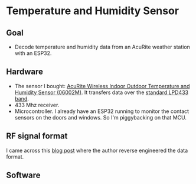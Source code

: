# Temperature and Humidity Sensor

## Goal
* Decode temperature and humidity data from an AcuRite weather station with an ESP32.

## Hardware
* The sensor I bought: [AcuRite Wireless Indoor Outdoor Temperature and Humidity Sensor (06002M)](https://www.amazon.com/dp/B00T0K8NXC). It transfers data over the [standard LPD433 band](https://en.wikipedia.org/wiki/LPD433).
* 433 Mhz receiver.
* Microcontroller. I already have an ESP32 running to monitor the contact sensors on the doors and windows. So I'm piggybacking on that MCU.

## RF signal format
I came across this [blog post](https://rayshobby.net/wordpress/reverse-engineer-wireless-temperature-humidity-rain-sensors-part-1/) where the author reverse engineered the data format.

## Software

